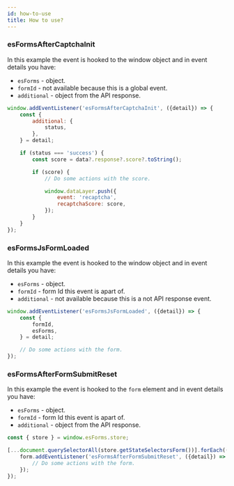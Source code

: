 ```yaml
---
id: how-to-use
title: How to use?
---
```


### esFormsAfterCaptchaInit

In this example the event is hooked to the window object and in event details you have:
* `esForms` - object.
* `formId` - not available because this is a global event.
* `additional` - object from the API response.

```js
window.addEventListener('esFormsAfterCaptchaInit', ({detail}) => {
	const {
		additional: {
			status,
		},
	} = detail;

	if (status === 'success') {
		const score = data?.response?.score?.toString();

		if (score) {
			// Do some actions with the score.

			window.dataLayer.push({
				event: 'recaptcha',
				recaptchaScore: score,
			});
		}
	}
});
```

### esFormsJsFormLoaded

In this example the event is hooked to the window object and in event details you have:
* `esForms` - object.
* `formId` - form Id this event is apart of.
* `additional` - not available because this is a not API response event.

```js
window.addEventListener('esFormsJsFormLoaded', ({detail}) => {
	const {
		formId,
		esForms,
	} = detail;

	// Do some actions with the form.
});
```

### esFormsAfterFormSubmitReset

In this example the event is hooked to the `form` element and in event details you have:
* `esForms` - object.
* `formId` - form Id this event is apart of.
* `additional` - object from the API response.

```js
const { store } = window.esForms.store;

[...document.querySelectorAll(store.getStateSelectorsForm())].forEach((form) => {
	form.addEventListener('esFormsAfterFormSubmitReset', ({detail}) => {
		// Do some actions with the form.
	});
});
```
